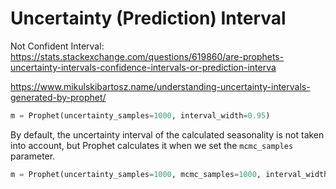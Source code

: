 # Uncertainty (Prediction) Interval 
Not Confident Interval: https://stats.stackexchange.com/questions/619860/are-prophets-uncertainty-intervals-confidence-intervals-or-prediction-interva

https://www.mikulskibartosz.name/understanding-uncertainty-intervals-generated-by-prophet/
```py
m = Prophet(uncertainty_samples=1000, interval_width=0.95)
```

By default, the uncertainty interval of the calculated seasonality is not taken into account, 
but Prophet calculates it when we set the `mcmc_samples` parameter. 
```py
m = Prophet(uncertainty_samples=1000, mcmc_samples=1000, interval_width=0.95)
```

